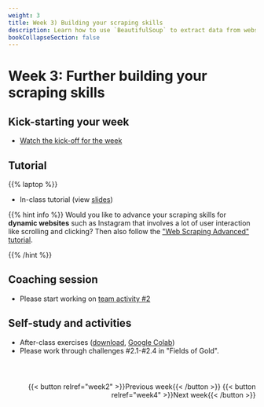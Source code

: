 ```yaml
---
weight: 3
title: Week 3) Building your scraping skills
description: Learn how to use `BeautifulSoup` to extract data from websites and select a data source for your team project.
bookCollapseSection: false
---
```


# Week 3: Further building your scraping skills

## Kick-starting your week
- [Watch the kick-off for the week](https://youtu.be/j8DqkHBPuic)

## Tutorial
{{% laptop %}}

- In-class tutorial (view [slides](webscraping101/slides.html))

{{% hint info %}}
Would you like to advance your scraping skills for __dynamic websites__ such as Instagram that involves a lot of user interaction like scrolling and clicking? Then also follow the ["Web Scraping Advanced" tutorial](/docs/project/resources/tutorials/webscrapingadvanced).

{{% /hint %}}

## Coaching session

- Please start working on [team activity #2](/docs/project/workplan/activity2.md)

## Self-study and activities
- After-class exercises (<a href = 'webscraping101/webscraping-101.ipynb' download>download</a>, [Google Colab](https://colab.research.google.com/github/hannesdatta/course-odcm/blob/master/content/docs/modules/week3/webscraping101/webscraping-101.ipynb))
- Please work through challenges #2.1-#2.4 in "Fields of Gold".
<!--- Finalize teams (sign-up options are on Canvas)-->

#

<!--
[Break-out activity](activity.md) to generate project ideas and getting to know each other
- Initial group formation for team projects
-->


<!--## Activities (individual exercises or team project)
- Please complete data availability / research fit assessment for your team project
<!--
- Please collect questions on our board on XXXX; we will answer with updates in the notebooks to resolve questions
-->

<br>

<div style="text-align: right">
{{< button relref="week2" >}}Previous week{{< /button >}}
{{< button relref="week4" >}}Next week{{< /button >}}
</div>